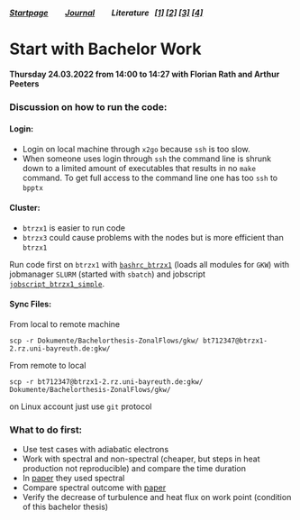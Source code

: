 ##### [Startpage](/README.md) &nbsp; &nbsp; &nbsp; &nbsp; [Journal](/journal/JOURNAL.md) &nbsp; &nbsp; &nbsp; &nbsp; Literature &nbsp; [[1]](/literature/Peeters%2C%20Rath%2C%20Buchholz%20-%20Gradient-driven%20flux-tube%20simulations%20of%20ion%20temperature%20gradient%20turbulence%20close%20to%20the%20non-linear%20threshold%20(Paper%2C%202016).pdf) [[2]](/literature/Peeters%2C%20Rath%2C%20Buchholz%20-%20Comparison%20of%20gradient%20and%20flux%20driven%20gyro-%0Akinetic%20turbulent%20transport%20(Paper%2C%202016).pdf) [[3]](/literature/Suttrop%20-%20Einfuehrung%20in%20Plasmaphysik/EinfuehrungPlasma.md) [[4]](/literature/Suttrop%20-%20Einfuehrung%20in%20Fusionsforschung/EinfuehrungFusion.md)

# Start with Bachelor Work

#### Thursday 24.03.2022 from 14:00 to 14:27 with Florian Rath and Arthur Peeters

### Discussion on how to run the code:

#### Login:

* Login on local machine through ```x2go``` because ```ssh``` is too slow. 
* When someone uses login through ```ssh``` the command line is shrunk down to a limited amount of executables that results in no ```make``` command. To get full access to the command line one has too ```ssh``` to ```bpptx```

#### Cluster:

* ```btrzx1``` is easier to run code 
* ```btrzx3``` could cause problems with the nodes but is more efficient than ```btrzx1```

Run code first on ```btrzx1``` with [```bashrc_btrzx1```](/gkw/run_btrzx1/bashrc_btrzx1) (loads all modules for ```GKW```) with jobmanager ```SLURM``` (started with ```sbatch```) and jobscript [```jobscript_btrzx1_simple```](/gkw/run_btrzx1/jobscript_btrzx1_simple).

#### Sync Files:

From local to remote machine
```
scp -r Dokumente/Bachelorthesis-ZonalFlows/gkw/ bt712347@btrzx1-2.rz.uni-bayreuth.de:gkw/
```
From remote to local
```
scp -r bt712347@btrzx1-2.rz.uni-bayreuth.de:gkw/ Dokumente/Bachelorthesis-ZonalFlows/gkw/ 
```

on Linux account just use ```git``` protocol

### What to do first:

* Use test cases with adiabatic electrons
* Work with spectral and non-spectral (cheaper, but steps in heat production not reproducible) and compare the time duration
* In [paper](/literature/Peeters%2C%20Rath%2C%20Buchholz%20-%20Comparison%20of%20gradient%20and%20flux%20driven%20gyro-%0Akinetic%20turbulent%20transport%20(Paper%2C%202016).pdf) they used spectral 
* Compare spectral outcome with [paper](/literature/Peeters%2C%20Rath%2C%20Buchholz%20-%20Comparison%20of%20gradient%20and%20flux%20driven%20gyro-%0Akinetic%20turbulent%20transport%20(Paper%2C%202016).pdf)
* Verify the decrease of turbulence and heat flux on work point (condition of this bachelor thesis)